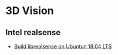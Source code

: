 # 3D Vision

## Intel realsense

- [Build librealsense on Ubuntun 18.04 LTS](build_librealsense_on_ubuntu_1604.md)
